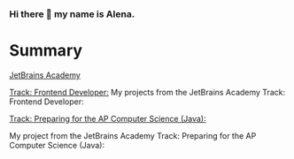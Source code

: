 ### Hi there 👋 my name is Alena.

# Summary

[JetBrains Academy](https://hyperskill.org/profile/3929743)

[Track: Frontend Developer:](https://hyperskill.org/tracks/5)
My projects from the JetBrains Academy Track: Frontend Developer:

[Track: Preparing for the AP Computer Science (Java):](https://hyperskill.org/profile/3929743)



My project from the JetBrains Academy Track: Preparing for the AP Computer Science (Java):



<!--
**Alena2020/Alena2020** is a ✨ _special_ ✨ repository because its `README.md` (this file) appears on your GitHub profile.

Here are some ideas to get you started:

- 🔭 I’m currently working on ...
- 🌱 I’m currently learning ...
- 👯 I’m looking to collaborate on ...
- 🤔 I’m looking for help with ...
- 💬 Ask me about ...
- 📫 How to reach me: ...
- 😄 Pronouns: ...
- ⚡ Fun fact: ...
-->
